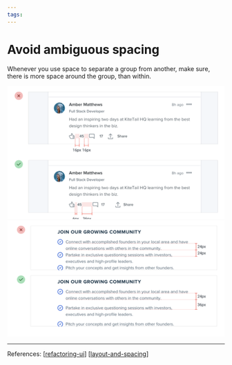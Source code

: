 ```yaml
--- 
tags:
---
```


# Avoid ambiguous spacing

Whenever you use space to separate a group from another, make sure, there is more space around the group, than within.

![](../../attachments/2021-02-20-09-37-43.png)
![](../../attachments/2021-02-20-09-37-55.png)

---
References:
[[refactoring-ui]]
[[layout-and-spacing]]

[//begin]: # "Autogenerated link references for markdown compatibility"
[refactoring-ui]: refactoring-ui.md "Refactoring UI"
[layout-and-spacing]: structure/layout-and-spacing.md "Layout and Spacing"
[//end]: # "Autogenerated link references"